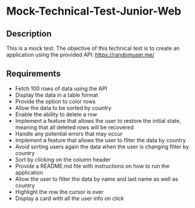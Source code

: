 # Mock-Technical-Test-Junior-Web

## Description

This is a mock test.
The objective of this technical test is to create an application using the provided API: https://randomuser.me/

## Requirements

- Fetch 100 rows of data using the API
- Display the data in a table format
- Provide the option to color rows
- Allow the data to be sorted by country
- Enable the ability to delete a row
- Implement a feature that allows the user to restore the initial state, meaning that all deleted rows will be recovered
- Handle any potential errors that may occur
- Implement a feature that allows the user to filter the data by country
- Avoid sorting users again the data when the user is changing filter by country
- Sort by clicking on the column header
- Provide a README.md file with instructions on how to run the application
- Allow the user to filter the data by name and last name as well as country
- Highlight the row the cursor is over
- Display a card with all the user info on click
